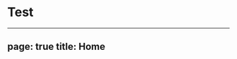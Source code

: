 # Test

---
page: true
title: Home
---
<script setup>
//import Home from '@theme/components/Home.vue'
</script>

<Home />

